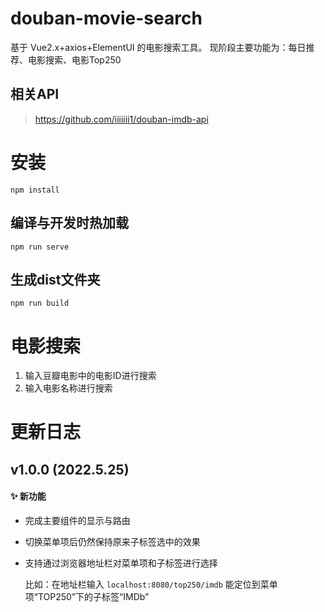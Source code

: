 # douban-movie-search
基于 Vue2.x+axios+ElementUI 的电影搜索工具。
现阶段主要功能为：每日推荐、电影搜索、电影Top250

## 相关API
> https://github.com/iiiiiii1/douban-imdb-api

# 安装
```
npm install
```

## 编译与开发时热加载
```
npm run serve
```

## 生成dist文件夹
```
npm run build
```


# 电影搜索
1. 输入豆瓣电影中的电影ID进行搜索
2. 输入电影名称进行搜索


# 更新日志

## v1.0.0 (2022.5.25)
#### :sparkles: 新功能
- 完成主要组件的显示与路由

- 切换菜单项后仍然保持原来子标签选中的效果

- 支持通过浏览器地址栏对菜单项和子标签进行选择

  比如：在地址栏输入 `localhost:8080/top250/imdb` 能定位到菜单项“TOP250”下的子标签“IMDb”